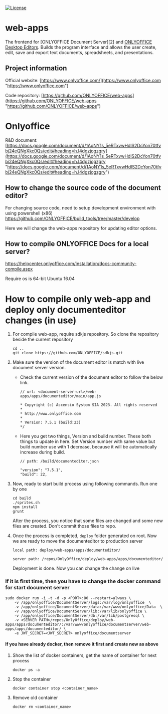 [![License](https://img.shields.io/badge/License-GNU%20AGPL%20V3-green.svg?style=flat)](https://www.gnu.org/licenses/agpl-3.0.en.html)

# web-apps

The frontend for [ONLYOFFICE Document Server][2] and [ONLYOFFICE Desktop Editors](https://github.com/ONLYOFFICE/DesktopEditors). Builds the program interface and allows the user create, edit, save and export text documents, spreadsheets, and presentations.

## Project information

Official website: [https://www.onlyoffice.com/](https://www.onlyoffice.com "https://www.onlyoffice.com")

Code repository: [https://github.com/ONLYOFFICE/web-apps](https://github.com/ONLYOFFICE/web-apps "https://github.com/ONLYOFFICE/web-apps")

# Onlyoffice

R&D document: [https://docs.google.com/document/d/1AoNY1s_5eRTxvwHdlS2DcYon70tfvbj24eQNgXkc0Qs/edit#heading=h.l4dgzjogzgry](https://docs.google.com/document/d/1AoNY1s_5eRTxvwHdlS2DcYon70tfvbj24eQNgXkc0Qs/edit#heading=h.l4dgzjogzgry "https://docs.google.com/document/d/1AoNY1s_5eRTxvwHdlS2DcYon70tfvbj24eQNgXkc0Qs/edit#heading=h.l4dgzjogzgry")

## How to change the source code of the document editor?
For changing source code, need to setup development environment with using powershell (x86)
https://github.com/ONLYOFFICE/build_tools/tree/master/develop

Here we will change the web-apps repository for updating editor options. 

## How to compile ONLYOFFICE Docs for a local server?
https://helpcenter.onlyoffice.com/installation/docs-community-compile.aspx

Require os is 64-bit Ubuntu 16.04

# How to compile only web-app and deploy only documenteditor changes (in use)

1. For compile web-app, require sdkjs repository. So clone the repository beside the current repository

    ```
    cd ..
    git clone https://github.com/ONLYOFFICE/sdkjs.git
    ```

2. Make sure the version of the document editor is match with live document server version.

    - Check the current version of the document editor to follow the below link.
        ```
        // url: <document-server-url>/web-apps/apps/documenteditor/main/app.js

        * Copyright (c) Ascensio System SIA 2023. All rights reserved
        *
        * http://www.onlyoffice.com 
        *
        * Version: 7.5.1 (build:23)
        */
        ```
    - Here you get two things, Version and build number. These both things to update in here. Set Version number with same value but build number use with 1 decrease, because it will be automatically increase during build.
        ```
        // path: /build/documenteditor.json

        "version": "7.5.1",
        "build": 22,
        ```

3. Now, ready to start build process using following commands. Run one by one

    ```
    cd build
    ./sprites.sh
    npm install
    grunt
    ```
    After the process, you notice that some files are changed and some new files are created. Don't commit those files to repo.

4. Once the process is completed, `deploy` folder generated on root. Now we are ready to move the documenteditor to production server
    ```
    local path: deploy/web-apps/apps/documenteditor/
        
    server path: /repos/OnlyOffice/deploy/web-apps/apps/documenteditor/
    ```
    Deployment is done. Now you can change the change on live


### If it is first time, then you have to change the docker command for start document server

```
sudo docker run -i -t -d -p <PORT>:80 --restart=always \
    -v /app/onlyoffice/DocumentServer/logs:/var/log/onlyoffice  \
    -v /app/onlyoffice/DocumentServer/data:/var/www/onlyoffice/Data  \
    -v /app/onlyoffice/DocumentServer/lib:/var/lib/onlyoffice \
    -v /app/onlyoffice/DocumentServer/db:/var/lib/postgresql \
    -v <SERVER_PATH>/repos/OnlyOffice/deploy/web-apps/apps/documenteditor/:/var/www/onlyoffice/documentserver/web-apps/apps/documenteditor/ \
    -e JWT_SECRET=<JWT_SECRET> onlyoffice/documentserver
```


#### If you have already docker, then remove it first and create new as above

1. Show the list of docker containers, get the name of container for next process
    ```
    docker ps -a
    ```
2. Stop the container
    ```
    docker container stop <container_name>
    ```
3. Remove old container
    ```
    docker rm <container_name>
    ```